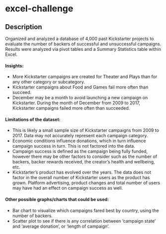 # excel-challenge

## Description
Organized and analyzed a database of 4,000 past Kickstarter projects to evaluate the number of backers of successful and unsuccessful campaigns. Results were analyzed via pivot tables and a Summary Statistics table within Excel. 

#### Insights:
  * More Kickstarter campaigns are created for Theater and Plays than for any other category or subcategory.
  * Kickstarter campaigns about Food and Games fail more often than succeed. 
  * December may be a month to avoid launching a new campaign on Kickstarter. During the month of December from 2009 to 2017, Kickstarter campaigns failed more often than succeeded.

#### Limitations of the dataset:
  * This is likely a small sample size of Kickstarter campaigns from 2009 to 2017. Data may not accurately represent each campaign category. 
  * Economic conditions influence donations, which in turn influence campaign success in turn. This is not factored into the data.
  * Campaign success is defined as the campaign being fully funded, however there may be other factors to consider such as the number of backers, backer rewards received, the creator’s health and wellbeing, etc.
  * Kickstarter’s product has evolved over the years. The data does not factor in the overall number of Kickstarter users as the product has grown. Platform advertising, product changes and total number of users may have had an effect on campaign success as well. 

#### Other possible graphs/charts that could be used:
  * Bar chart to visualize which campaigns fared best by country, using the number of backers.
  * Scatter plot to see if there is any correlation between ‘campaign state’ and ‘average donation’, or ‘length of campaign’.
